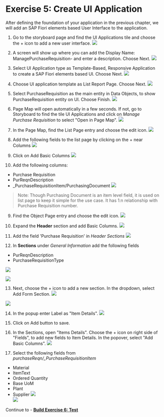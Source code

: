 # Exercise 5: Create UI Application
After defining the foundation of your application in the previous chapter, we will add an SAP Fiori elements based User Interface to the application.

1. Go to the storyboard page and find the UI Applications tile and choose the + icon to add a new user interface.
![](images/UI_001.png)

2. A screen will show up where you can add the Display Name: ManagePurchaseRequisition-<Your-User-ID> and enter a description. Choose Next.
![](images/UI_002.png)

3. Select UI Application type as Template-Based, Responsive Application to create a SAP Fiori elements based UI. Choose Next.
![](images/UI_003.png)

4. Choose UI application template as List Report Page. Choose Next.
![](images/UI_004.png)

5. Select PurchaseRequisition as the main entity in Data Objects, to show PurchaseRequisition entity on UI. Choose Finish.
![](images/UI_005.png)

6. Page Map will open automatically in a few seconds. If not, go to Storyboard to find the tile UI Applications and click on *Manage Purchase Requisition* to select "Open in Page Map".
![](images/UI_006.png)
   
7. In the Page Map, find the List Page entry and choose the edit icon.
![](images/UI_007.png)
   
8. Add the following fields to the list page by clicking on the + near Columns
   ![](images/Plus.png)

9. Click on Add Basic Columns
![](images/AddBasic.png)

11. Add the following columns:
- Purchase Requisition
- PurReqnDescription
- _PurchaseRequisitionItem/PurchasingDocument
![](images/ListPageCols.png)

> Note: Though Purchasing Document is an item level field, it is used on list page to keep it simple for the use case. It has 1:n relationship with Purchase Requisition number.

9. Find the Object Page entry and choose the edit icon.
![](images/UI_009.png)

10. Expand the **Header** section and add Basic Columns.
![](images/HeaderBasic.png)

11.  Add the field 'Purchase Requisition' in *Header Sections*
![](images/UI_010.png)

12. In **Sections** under *General Information* add the following fields
- PurReqnDescription
- PurchaseRequisitionType

![](images/ObjectCols.png)

![](images/UI_011.png)

13. Next, choose the + icon to add a new section. In the dropdown, select Add Form Section.
![](images/AddForm.png)
    
![](images/UI_012.png)
 
14. In the popup enter Label as "Item Details".
![](images/UI_013.png)
 
15. Click on Add button to save.

16. In the Sections, open "Items Details". Choose the + icon on right side of "Fields", to add new fields to Item Details. In the popover, select "Add Basic Columns".
![](images/UI_015.png)  

17. Select the following fields from *purchaseReqn/_PurchaseRequisitionItem*

- Material
- ItemText
- Ordered Quantity
- Base UoM
- Plant
- Supplier
![](images/UI_014.png)    
![](images/UI_016.png)  


Continue to - **[Build Exercise 6: Test](../../../buildcode/exercises/ex6/README.md)**
